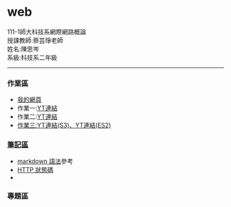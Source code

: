 # web
<div>111-1師大科技系網際網路概論</div>
<div>授課教師:蔡芸琤老師</div>
<div>姓名:陳思岑</div>
<div>系級:科技系二年級</div>

<hr></hr>

<h3>作業區</h3>
<ul>
  <li><a href="https://ssutsen.github.io/web/mypage%20web1/">我的網頁</a></li>
  <li>作業一:<a href="https://www.youtube.com/watch?v=-AhAJhvz884">YT連結</a></li>
  <li>作業二:<a href="https://www.youtube.com/watch?v=SN3skY4I-_g">YT連結</li>
  <li>作業三:<a href="https://youtu.be/LQUkkcwTGPU">YT連結(S3)<span>、</span><a href="https://youtu.be/DvsoVboB8Ok">YT連結(ES2)</li>
</ul>

<h3>筆記區</h3>
<ul>
  <li>markdown <a href="https://www.w3schools.com/html/default.asp">語法</a>參考</li>
  <li><a href="https://developer.mozilla.org/zh-TW/docs/Web/HTTP/Status">HTTP 狀態碼</a></li>
  <li></li>
</ul>



<h3>專題區</h3>